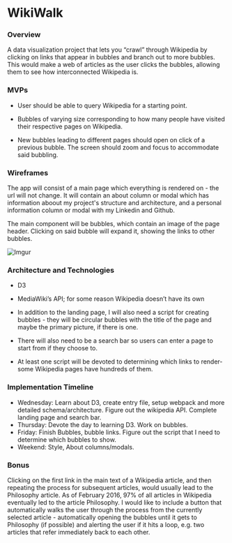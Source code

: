 # WikiWalk

### Overview
A data visualization project that lets you “crawl” through Wikipedia by clicking on links that appear in bubbles and branch out to more bubbles. This would make a web of articles as the user clicks the bubbles, allowing them to see how interconnected Wikipedia is. 

### MVPs
* User should be able to query Wikipedia for a starting point.

* Bubbles of varying size corresponding to how many people have visited their respective pages on Wikipedia. 

* New bubbles leading to different pages should open on click of a previous bubble. The screen should zoom and focus to accommodate said bubbling. 

### Wireframes

The app will consist of a main page which everything is rendered on - the url will not change. It will contain an about column or modal which has information aboout my project's structure and architecture, and a personal information column or modal with my Linkedin and Github.

The main component will be bubbles, which contain an image of the page header. Clicking on said bubble will expand it, showing the links to other bubbles.

![Imgur](https://i.imgur.com/bYKqngd.jpg)

### Architecture and Technologies

* D3

* MediaWiki’s API; for some reason Wikipedia doesn’t have its own

* In addition to the landing page, I will also need a script for creating bubbles - they will be circular bubbles with the title of the page and maybe the primary picture, if there is one. 

* There will also need to be a search bar so users can enter a page to start from if they choose to.

* At least one script will be devoted to determining which links to render- some Wikipedia pages have hundreds of them. 

### Implementation Timeline 

* Wednesday: Learn about D3, create entry file, setup webpack and more detailed schema/architecture. Figure out the wikipedia API. Complete landing page and search bar.
* Thursday: Devote the day to learning D3. Work on bubbles.
* Friday: Finish Bubbles, bubble links. Figure out the script that I need to determine which bubbles to show. 
* Weekend: Style, About columns/modals. 

### Bonus

Clicking on the first link in the main text of a Wikipedia article, and then repeating the process for subsequent articles, would usually lead to the Philosophy article. As of February 2016, 97% of all articles in Wikipedia eventually led to the article Philosophy.
I would like to include a button that automatically walks the user through the process from the currently selected article - automatically opening the bubbles until it gets to Philosophy (if possible) and alerting the user if it hits a loop, e.g. two articles that refer immediately back to each other.
